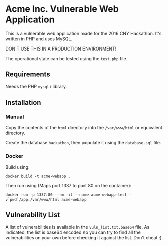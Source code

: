 # Acme Inc. Vulnerable Web Application

This is a vulnerable web application made for the 2016 CNY Hackathon. It's written in PHP and uses MySQL.

DON'T USE THIS IN A PRODUCTION ENVIRONMENT!

The operational state can be tested using the ```test.php``` file. 

## Requirements

Needs the PHP ```mysqli``` library.

## Installation

### Manual

Copy the contents of the `html` directory into the `/var/www/html` or equivalent directory.

Create the database `hackathon`, then populate it using the `database.sql` file.

### Docker

Build using:
```
docker build -t acme-webapp .
```

Then run using (Maps port 1337 to port 80 on the container):
```
docker run -p 1337:80 --rm -it --name acme-webapp-test -v`pwd`/app:/var/www/html acme-webapp
```

## Vulnerability List

A list of vulnerabilities is available in the ```vuln_list.txt.base64``` file. As indicated, the list is base64 encoded so you can try to find all the vulnerabilities on your own before checking it against the list. Don't cheat :).


